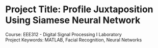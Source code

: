 # Project Title: Profile Juxtaposition Using Siamese Neural Network 
Course: EEE312 - Digital Signal Processing I Laboratory \
Project Keywords: MATLAB, Facial Recognition, Neural Networks
